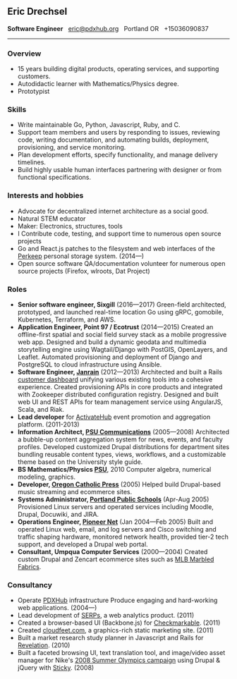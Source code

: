 ## Eric Drechsel
**Software Engineer** &nbsp; <a href="mailto:eric@pdxhub.org">eric@pdxhub.org</a> &nbsp; Portland OR &nbsp; +15036090837
</p>

---

### Overview

* 15 years building digital products, operating services, and supporting customers.
* Autodidactic learner with Mathematics/Physics degree.
* Prototypist

### Skills

* Write maintainable Go, Python, Javascript, Ruby, and C.
* Support team members and users by responding to issues, reviewing code, writing documentation, and automating builds, deployment, provisioning, and service monitoring.
* Plan development efforts, specify functionality, and manage delivery timelines.
* Build highly usable human interfaces partnering with designer or from functional specifications.

### Interests and hobbies

  * Advocate for decentralized internet architecture as a social good.
  * Natural STEM educator
  * Maker: Electronics, structures, tools
  * I Contribute code, testing, and support time to numerous open source projects
   * Go and React.js patches to the filesystem and web interfaces of the [Perkeep](http://camlistore.org) personal storage system. (2014&mdash;)
   * Open source software QA/documentation volunteer for numerous open source projects (Firefox, wlroots, Dat Project)

### Roles

* **Senior software engineer, Sixgill** (2016&mdash;2017) Green-field architected, prototyped, and launched real-time location  Go using gRPC, gomobile, Kubernetes, Terraform, and AWS.
* **Application Engineer, Point 97 / Ecotrust** (2014&mdash;2015) Created an offline-first spatial and social field survey stack as a mobile progressive web app. Designed and build a dynamic geodata and multimedia storytelling engine using Wagtail/Django with PostGIS, OpenLayers, and Leaflet. Automated provisioning and deployment of Django and PostgreSQL to cloud infrastructure using Ansible.
* **Software Engineer, [Janrain](http://janrain.com/)** (2012&mdash;2013) Architected and built a Rails [customer dashboard](https://dashboard.janrain.com/) unifying various existing tools into a cohesive experience. Created provisioning APIs in core products and integrated with Zookeeper distributed configuration registry. Designed and built web UI and REST APIs for team management service using AngularJS, Scala, and Riak.
*  **Lead developer** for [ActivateHub](http://portland.activatehub.org/) event promotion and aggregation platform. (2011-2013)
* **Information Architect, [PSU Communications](http://www.pdx.edu/university-communications/)** (2005&mdash;2008) Architected a bubble-up content aggregation system for news, events, and faculty profiles. Developed customized Drupal distributions for department sites bundling reusable content types, views, workflows, and a customizable theme based on the University style guide.
* **BS Mathematics/Physics [PSU](http://www.mth.pdx.edu)**, 2010 Computer algebra, numerical modeling, graphics.
* **Developer, [Oregon Catholic Press](http://ocp.org/)** (2005) Helped build Drupal-based music streaming and ecommerce sites.
* **Systems Administrator, [Portland Public Schools](http://www.pps.k12.or.us/)** (Apr-Aug 2005) Provisioned Linux servers and operated services including Moodle, Drupal, Docuwiki, and JIRA.
* **Operations Engineer, [Pioneer Net](http://pioneer-net.com/)** (Jan 2004&mdash;Feb 2005) Built and operated Linux web, email, and log servers and Cisco switching and traffic shaping hardware, monitored network health, provided tier-2 tech support, and developed a Drupal web portal.
* **Consultant, Umpqua Computer Services** (2000&mdash;2004) Created custom Drupal and Zencart ecommerce sites such as [MLB Marbled Fabrics](http://marbledfabrics.com).

### Consultancy

  * Operate [PDXHub](https://pdxhub.org/) infrastructure Produce engaging and hard-working web applications. (2004—)
  * Lead development of [SERPs](https://serps.com/), a web analytics product. (2011)
  * Created a browser-based UI (Backbone.js) for [Checkmarkable](https://checkmarkable.com/). (2011)
  * Created [cloudfeet.com](http://cloudfeet.com/), a graphics-rich static marketing site. (2011)
  * Built a market research study planner in Javascript and Rails for [Revelation](http://revelationglobal.com/). (2010)
  * Built a faceted browsing UI, text translation tool, and image/video asset manager for Nike's [2008 Summer Olympics campaign](http://eric.pdxhub.org/resume/nike-media.jpg) using Drupal & jQuery with [Sticky](http://www.sticky.tv/). (2008)
